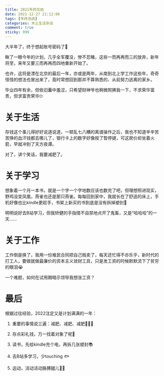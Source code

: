 ```yaml
---
title: 2021年终总结
date: 2021-12-27 21:12:00
tags: [年终总结]
categories: 木土生活杂谈
comment: true
sticky: 999
---
```


大半年了，终于想起账号密码了🙇

瞅了一眼今年的计划，几乎全军覆没，惨不忍睹，这些一而再再而三的放弃，新年将至，来年又要三而再再而四地重新开始了。

也许，这将是漂在北京的最后一年，亦或是两年，从南到北上学工作这些年，奇奇怪怪的想法也冒出来了，竟时常想回到那并不算熟悉的、从前努力逃离的家乡。

毕业四年有余，但依旧囊中羞涩，只希望财神爷也稍微照拂我一下，不求荣华富贵，但求富贵荣华🙄

# 关于生活

存钱这个事儿得好好说道说道，一顿乱七八糟的离谱操作之后，我也不知道辛辛苦苦挣的血汗钱都去哪儿了，银行卡上的数字好像按了暂停键，可这房价却坐着火箭，早就冲到了天方夜谭。

对了，讲个笑话，我要减肥了。

# 关于学习

想象着一个月一本书，就是一个字一个字地数应该也数完了吧，但理想照进现实，野鸡没变凤凰，燕雀也还是那只燕雀。每每回到家中，我就长在了舒适的床上，手机好像也比kindle更趁手，书架上新买的书到底是没有拆掉塑封🤣

明明说好去B站学习，但我矫健的手指情不自禁地点开了鬼畜，又是“哈哈哈”的一天……

# 关于工作

工作倒是换了，我用一份难民合同把自己贱卖了，每天还忙得不亦乐乎，新时代的打工人，要做就做最廉价的资本主义敛财工具，只是发工资的时候默默流下了贫穷的眼泪😭

一个难题，如何在试用期暗示领导我想涨工资？

# 最后

根据过往经验，2022注定又是计划满满的一年：

1. 重要的事情说三遍：减肥、减肥、减肥🏃🏻‍♀️

2. 存点彩礼钱，万一找着对象了呢👰

3. 读书，先给kindle充个电，再拆几张塑封📚

4. 去B站多学习，少touching 🐟

5. 运动，活动活动胳膊腿儿🦵🏻
